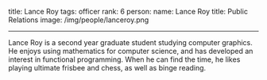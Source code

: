 title: Lance Roy
tags: officer
rank: 6
person: 
    name: Lance Roy
    title: Public Relations
    image: /img/people/lanceroy.png

---

Lance Roy is a second year graduate student studying computer graphics. 
He enjoys using mathematics for computer science, and has developed an interest in
functional programming. When he can find the time, he likes playing ultimate frisbee and chess,
as well as binge reading.
